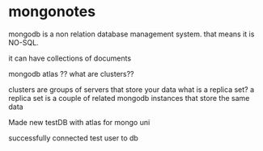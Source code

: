 # mongonotes

mongodb is a non relation database management system. that means it is NO-SQL.

it can have collections of documents 

mongodb atlas ?? what are clusters??

clusters are groups of servers that store your data
what is a replica set?
a replica set is a couple of related mongodb instances that store the same data

Made new testDB with atlas for mongo uni

successfully connected test user to db


